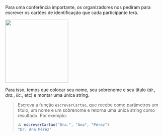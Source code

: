 Para uma conferência importante, os organizadores nos pediram para escrever os cartões de identificação que cada participante terá.

<img width = "200px" style="margin:0 auto;" src = "https://raw.githubusercontent.com/mumuki/mumuki-guia-javascript-practica-funciones-y-tipos-de-datos/master/assets/name_badge.png"> </img>

Para isso, temos que colocar seu nome, seu sobrenome e seu título (_dr._, _dra._, _lic._, etc) e montar uma única string.

> Escreva a função `escreverCartao`, que recebe como parâmetros um título, um nome e um sobrenome e retorna uma única string como resultado. Por exemplo:
>
> ```javascript
> ム escreverCartao("Dra.", "Ana", "Pérez")
> "Dr. Ana Pérez"
> ```
